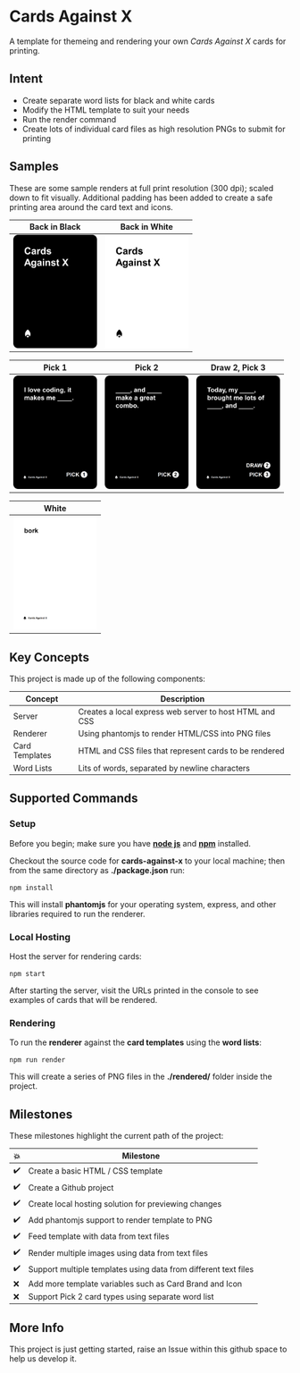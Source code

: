 # Cards Against X

A template for themeing and rendering your own _Cards Against X_ cards for printing.

## Intent

-   Create separate word lists for black and white cards
-   Modify the HTML template to suit your needs
-   Run the render command
-   Create lots of individual card files as high resolution PNGs to submit for printing

## Samples

These are some sample renders at full print resolution (300 dpi); scaled down to fit visually. Additional padding has been added to create a safe printing area around the card text and icons.

| Back in Black | Back in White |
| - | - |
| <img src="samples/back-black-card-sample.png" width="150px" alt="Sample card - back black" /> | <img src="samples/back-white-card-sample.png" width="150px" alt="Sample card - back white" /> |

| Pick 1 | Pick 2 | Draw 2, Pick 3 |
| - | - | - |
| <img src="samples/front-black-pick1-card-sample.png" width="150px" alt="Sample card - back black pick 1" /> | <img src="samples/front-black-pick2-card-sample.png" width="150px" alt="Sample card - back black pick 2" /> |<img src="samples/front-black-pick3-card-sample.png" width="150px" alt="Sample card - back black draw 2, pick 3" />

| White |
| - |
| <img src="samples/front-white-card-sample.png" width="150px" alt="Sample card - front white" /> |

## Key Concepts

This project is made up of the following components:

| Concept        | Description                                             |
| -------------- | ------------------------------------------------------- |
| Server         | Creates a local express web server to host HTML and CSS |
| Renderer       | Using phantomjs to render HTML/CSS into PNG files       |
| Card Templates | HTML and CSS files that represent cards to be rendered  |
| Word Lists     | Lits of words, separated by newline characters          |

## Supported Commands

### Setup

Before you begin; make sure you have **[node js](https://nodejs.org/en/)** and **[npm](https://www.npmjs.com/get-npm)** installed.

Checkout the source code for **cards-against-x** to your local machine; then from the same directory as **./package.json** run:

    npm install

This will install **phantomjs** for your operating system, express, and other libraries required to run the renderer.

### Local Hosting

Host the server for rendering cards:

    npm start

After starting the server, visit the URLs printed in the console to see examples of cards that will be rendered.

### Rendering

To run the **renderer** against the **card templates** using the **word lists**:

    npm run render

This will create a series of PNG files in the **./rendered/** folder inside the project.

## Milestones

These milestones highlight the current path of the project:

| :collision:        | Milestone                                                       |
| ------------------ | --------------------------------------------------------------- |
| :heavy_check_mark: | Create a basic HTML / CSS template                              |
| :heavy_check_mark: | Create a Github project                                         |
| :heavy_check_mark: | Create local hosting solution for previewing changes            |
| :heavy_check_mark: | Add phantomjs support to render template to PNG                 |
| :heavy_check_mark: | Feed template with data from text files                         |
| :heavy_check_mark: | Render multiple images using data from text files               |
| :heavy_check_mark: | Support multiple templates using data from different text files |
| :x:                | Add more template variables such as Card Brand and Icon         |
| :x:                | Support Pick 2 card types using separate word list              |

## More Info

This project is just getting started, raise an Issue within this github space to help us develop it.
